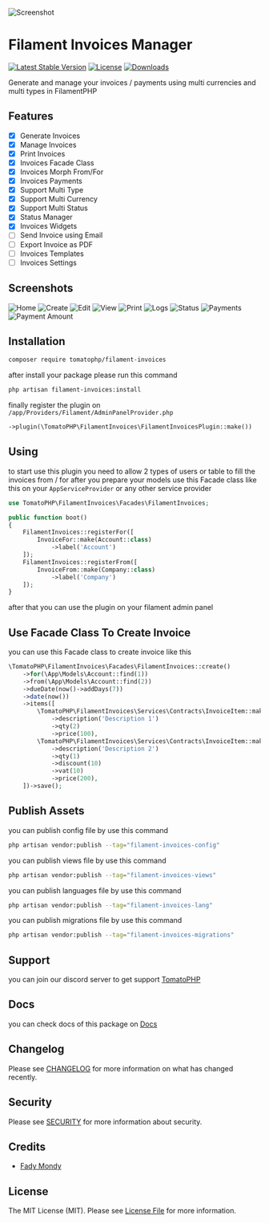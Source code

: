 ![Screenshot](https://raw.githubusercontent.com/tomatophp/filament-invoices/master/arts/3x1io-tomato-invoices.jpg)

# Filament Invoices Manager

[![Latest Stable Version](https://poser.pugx.org/tomatophp/filament-invoices/version.svg)](https://packagist.org/packages/tomatophp/filament-invoices)
[![License](https://poser.pugx.org/tomatophp/filament-invoices/license.svg)](https://packagist.org/packages/tomatophp/filament-invoices)
[![Downloads](https://poser.pugx.org/tomatophp/filament-invoices/d/total.svg)](https://packagist.org/packages/tomatophp/filament-invoices)

Generate and manage your invoices / payments using multi currencies and multi types in FilamentPHP

## Features

- [x] Generate Invoices
- [x] Manage Invoices
- [x] Print Invoices
- [x] Invoices Facade Class
- [x] Invoices Morph From/For
- [x] Invoices Payments
- [x] Support Multi Type
- [x] Support Multi Currency
- [x] Support Multi Status
- [x] Status Manager
- [x] Invoices Widgets
- [ ] Send Invoice using Email
- [ ] Export Invoice as PDF
- [ ] Invoices Templates
- [ ] Invoices Settings

## Screenshots

![Home](https://raw.githubusercontent.com/tomatophp/filament-invoices/master/arts/home.png)
![Create](https://raw.githubusercontent.com/tomatophp/filament-invoices/master/arts/create.png)
![Edit](https://raw.githubusercontent.com/tomatophp/filament-invoices/master/arts/edit.png)
![View](https://raw.githubusercontent.com/tomatophp/filament-invoices/master/arts/view.png)
![Print](https://raw.githubusercontent.com/tomatophp/filament-invoices/master/arts/print.png)
![Logs](https://raw.githubusercontent.com/tomatophp/filament-invoices/master/arts/logs.png)
![Status](https://raw.githubusercontent.com/tomatophp/filament-invoices/master/arts/status.png)
![Payments](https://raw.githubusercontent.com/tomatophp/filament-invoices/master/arts/payments.png)
![Payment Amount](https://raw.githubusercontent.com/tomatophp/filament-invoices/master/arts/payment-amount.png)

## Installation

```bash
composer require tomatophp/filament-invoices
```
after install your package please run this command

```bash
php artisan filament-invoices:install
```

finally register the plugin on `/app/Providers/Filament/AdminPanelProvider.php`

```php
->plugin(\TomatoPHP\FilamentInvoices\FilamentInvoicesPlugin::make())
```

## Using

to start use this plugin you need to allow 2 types of users or table to fill the invoices from / for after you prepare your models use this Facade class like this on your `AppServiceProvider` or any other service provider

```php
use TomatoPHP\FilamentInvoices\Facades\FilamentInvoices;

public function boot()
{
    FilamentInvoices::registerFor([
        InvoiceFor::make(Account::class)
            ->label('Account')
    ]);
    FilamentInvoices::registerFrom([
        InvoiceFrom::make(Company::class)
            ->label('Company')
    ]);
}
```

after that you can use the plugin on your filament admin panel

## Use Facade Class To Create Invoice

you can use this Facade class to create invoice like this

```php
\TomatoPHP\FilamentInvoices\Facades\FilamentInvoices::create()
    ->for(\App\Models\Account::find(1))
    ->from(\App\Models\Account::find(2))
    ->dueDate(now()->addDays(7))
    ->date(now())
    ->items([
        \TomatoPHP\FilamentInvoices\Services\Contracts\InvoiceItem::make('Item 1')
            ->description('Description 1')
            ->qty(2)
            ->price(100),
        \TomatoPHP\FilamentInvoices\Services\Contracts\InvoiceItem::make('Item 2')
            ->description('Description 2')
            ->qty(1)
            ->discount(10)
            ->vat(10)
            ->price(200),
    ])->save();            
```

## Publish Assets

you can publish config file by use this command

```bash
php artisan vendor:publish --tag="filament-invoices-config"
```

you can publish views file by use this command

```bash
php artisan vendor:publish --tag="filament-invoices-views"
```

you can publish languages file by use this command

```bash
php artisan vendor:publish --tag="filament-invoices-lang"
```

you can publish migrations file by use this command

```bash
php artisan vendor:publish --tag="filament-invoices-migrations"
```

## Support

you can join our discord server to get support [TomatoPHP](https://discord.gg/Xqmt35Uh)

## Docs

you can check docs of this package on [Docs](https://docs.tomatophp.com/plugins/laravel-package-generator)

## Changelog

Please see [CHANGELOG](CHANGELOG.md) for more information on what has changed recently.

## Security

Please see [SECURITY](SECURITY.md) for more information about security.

## Credits

- [Fady Mondy](mailto:info@3x1.io)

## License

The MIT License (MIT). Please see [License File](LICENSE.md) for more information.
